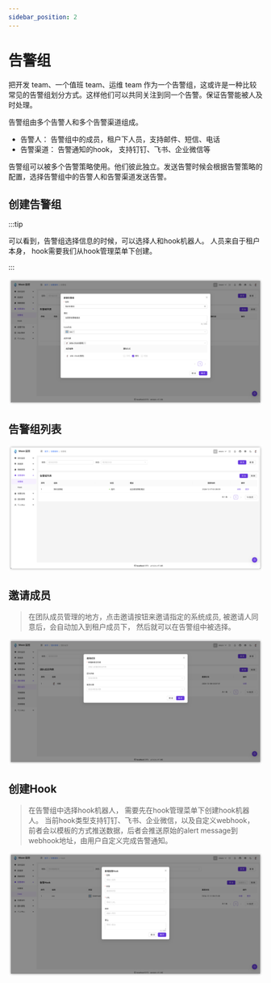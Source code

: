 ```yaml
---
sidebar_position: 2
---
```


# 告警组

把开发 team、一个值班 team、运维 team 作为一个告警组，这或许是一种比较常见的告警组划分方式。这样他们可以共同关注到同一个告警。保证告警能被人及时处理。

告警组由多个告警人和多个告警渠道组成。 

  * 告警人： 告警组中的成员，租户下人员，支持邮件、短信、电话
  * 告警渠道： 告警通知的hook， 支持钉钉、飞书、企业微信等

告警组可以被多个告警策略使用。他们彼此独立。发送告警时候会根据告警策略的配置，选择告警组中的告警人和告警渠道发送告警。

## 创建告警组

:::tip

可以看到，告警组选择信息的时候，可以选择人和hook机器人。 人员来自于租户本身， hook需要我们从hook管理菜单下创建。

:::

![告警组创建](./img/notify-group-create.png)

## 告警组列表

![告警组列表](./img/notify-group-list.png)

## 邀请成员

> 在团队成员管理的地方，点击邀请按钮来邀请指定的系统成员, 被邀请人同意后，会自动加入到租户成员下， 然后就可以在告警组中被选择。

![告警组邀请成员](./img/notify-group-invite.png)

## 创建Hook

> 在告警组中选择hook机器人， 需要先在hook管理菜单下创建hook机器人。 当前hook类型支持钉钉、飞书、企业微信，以及自定义webhook， 前者会以模板的方式推送数据，后者会推送原始的alert message到webhook地址，由用户自定义完成告警通知。

![告警组创建Hook](./img/notify-group-create-hook.png)

